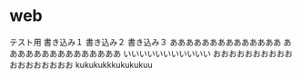 # web
テスト用
書き込み１
書き込み２
書き込み３
ああああああああああああああ
あああああああああああああああ
いいいいいいいいいいい
おおおおおおおおおおおおおおおおおお
kukukukkkukukukuu